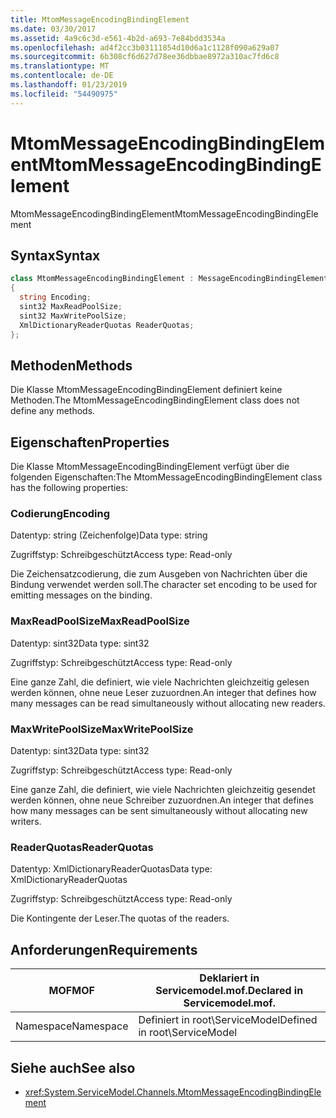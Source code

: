 ```yaml
---
title: MtomMessageEncodingBindingElement
ms.date: 03/30/2017
ms.assetid: 4a9c6c3d-e561-4b2d-a693-7e84bdd3534a
ms.openlocfilehash: ad4f2cc3b03111854d10d6a1c1128f090a629a07
ms.sourcegitcommit: 6b308cf6d627d78ee36dbbae8972a310ac7fd6c8
ms.translationtype: MT
ms.contentlocale: de-DE
ms.lasthandoff: 01/23/2019
ms.locfileid: "54490975"
---
```

# <a name="mtommessageencodingbindingelement"></a><span data-ttu-id="bd844-102">MtomMessageEncodingBindingElement</span><span class="sxs-lookup"><span data-stu-id="bd844-102">MtomMessageEncodingBindingElement</span></span>
<span data-ttu-id="bd844-103">MtomMessageEncodingBindingElement</span><span class="sxs-lookup"><span data-stu-id="bd844-103">MtomMessageEncodingBindingElement</span></span>  
  
## <a name="syntax"></a><span data-ttu-id="bd844-104">Syntax</span><span class="sxs-lookup"><span data-stu-id="bd844-104">Syntax</span></span>  
  
```csharp
class MtomMessageEncodingBindingElement : MessageEncodingBindingElement  
{  
  string Encoding;  
  sint32 MaxReadPoolSize;  
  sint32 MaxWritePoolSize;  
  XmlDictionaryReaderQuotas ReaderQuotas;  
};  
```  
  
## <a name="methods"></a><span data-ttu-id="bd844-105">Methoden</span><span class="sxs-lookup"><span data-stu-id="bd844-105">Methods</span></span>  
 <span data-ttu-id="bd844-106">Die Klasse MtomMessageEncodingBindingElement definiert keine Methoden.</span><span class="sxs-lookup"><span data-stu-id="bd844-106">The MtomMessageEncodingBindingElement class does not define any methods.</span></span>  
  
## <a name="properties"></a><span data-ttu-id="bd844-107">Eigenschaften</span><span class="sxs-lookup"><span data-stu-id="bd844-107">Properties</span></span>  
 <span data-ttu-id="bd844-108">Die Klasse MtomMessageEncodingBindingElement verfügt über die folgenden Eigenschaften:</span><span class="sxs-lookup"><span data-stu-id="bd844-108">The MtomMessageEncodingBindingElement class has the following properties:</span></span>  
  
### <a name="encoding"></a><span data-ttu-id="bd844-109">Codierung</span><span class="sxs-lookup"><span data-stu-id="bd844-109">Encoding</span></span>  
 <span data-ttu-id="bd844-110">Datentyp: string (Zeichenfolge)</span><span class="sxs-lookup"><span data-stu-id="bd844-110">Data type: string</span></span>  
  
 <span data-ttu-id="bd844-111">Zugriffstyp: Schreibgeschützt</span><span class="sxs-lookup"><span data-stu-id="bd844-111">Access type: Read-only</span></span>  
  
 <span data-ttu-id="bd844-112">Die Zeichensatzcodierung, die zum Ausgeben von Nachrichten über die Bindung verwendet werden soll.</span><span class="sxs-lookup"><span data-stu-id="bd844-112">The character set encoding to be used for emitting messages on the binding.</span></span>  
  
### <a name="maxreadpoolsize"></a><span data-ttu-id="bd844-113">MaxReadPoolSize</span><span class="sxs-lookup"><span data-stu-id="bd844-113">MaxReadPoolSize</span></span>  
 <span data-ttu-id="bd844-114">Datentyp: sint32</span><span class="sxs-lookup"><span data-stu-id="bd844-114">Data type: sint32</span></span>  
  
 <span data-ttu-id="bd844-115">Zugriffstyp: Schreibgeschützt</span><span class="sxs-lookup"><span data-stu-id="bd844-115">Access type: Read-only</span></span>  
  
 <span data-ttu-id="bd844-116">Eine ganze Zahl, die definiert, wie viele Nachrichten gleichzeitig gelesen werden können, ohne neue Leser zuzuordnen.</span><span class="sxs-lookup"><span data-stu-id="bd844-116">An integer that defines how many messages can be read simultaneously without allocating new readers.</span></span>  
  
### <a name="maxwritepoolsize"></a><span data-ttu-id="bd844-117">MaxWritePoolSize</span><span class="sxs-lookup"><span data-stu-id="bd844-117">MaxWritePoolSize</span></span>  
 <span data-ttu-id="bd844-118">Datentyp: sint32</span><span class="sxs-lookup"><span data-stu-id="bd844-118">Data type: sint32</span></span>  
  
 <span data-ttu-id="bd844-119">Zugriffstyp: Schreibgeschützt</span><span class="sxs-lookup"><span data-stu-id="bd844-119">Access type: Read-only</span></span>  
  
 <span data-ttu-id="bd844-120">Eine ganze Zahl, die definiert, wie viele Nachrichten gleichzeitig gesendet werden können, ohne neue Schreiber zuzuordnen.</span><span class="sxs-lookup"><span data-stu-id="bd844-120">An integer that defines how many messages can be sent simultaneously without allocating new writers.</span></span>  
  
### <a name="readerquotas"></a><span data-ttu-id="bd844-121">ReaderQuotas</span><span class="sxs-lookup"><span data-stu-id="bd844-121">ReaderQuotas</span></span>  
 <span data-ttu-id="bd844-122">Datentyp: XmlDictionaryReaderQuotas</span><span class="sxs-lookup"><span data-stu-id="bd844-122">Data type: XmlDictionaryReaderQuotas</span></span>  
  
 <span data-ttu-id="bd844-123">Zugriffstyp: Schreibgeschützt</span><span class="sxs-lookup"><span data-stu-id="bd844-123">Access type: Read-only</span></span>  
  
 <span data-ttu-id="bd844-124">Die Kontingente der Leser.</span><span class="sxs-lookup"><span data-stu-id="bd844-124">The quotas of the readers.</span></span>  
  
## <a name="requirements"></a><span data-ttu-id="bd844-125">Anforderungen</span><span class="sxs-lookup"><span data-stu-id="bd844-125">Requirements</span></span>  
  
|<span data-ttu-id="bd844-126">MOF</span><span class="sxs-lookup"><span data-stu-id="bd844-126">MOF</span></span>|<span data-ttu-id="bd844-127">Deklariert in Servicemodel.mof.</span><span class="sxs-lookup"><span data-stu-id="bd844-127">Declared in Servicemodel.mof.</span></span>|  
|---------|-----------------------------------|  
|<span data-ttu-id="bd844-128">Namespace</span><span class="sxs-lookup"><span data-stu-id="bd844-128">Namespace</span></span>|<span data-ttu-id="bd844-129">Definiert in root\ServiceModel</span><span class="sxs-lookup"><span data-stu-id="bd844-129">Defined in root\ServiceModel</span></span>|  
  
## <a name="see-also"></a><span data-ttu-id="bd844-130">Siehe auch</span><span class="sxs-lookup"><span data-stu-id="bd844-130">See also</span></span>
- <xref:System.ServiceModel.Channels.MtomMessageEncodingBindingElement>
